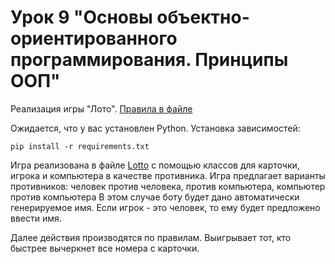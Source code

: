  # Урок 9 "Основы объектно-ориентированного программирования. Принципы ООП"
 
Реализация игры "Лото". [Правила в файле](rules.txt)

Ожидается, что у вас установлен Python. Установка зависимостей:

```commandline
pip install -r requirements.txt
```

Игра реализована в файле [Lotto](Lotto.py) c помощью классов для карточки, игрока и компьютера в качестве противника.
Игра предлагает варианты противников: человек против человека, против компьютера, компьютер против компьютера
В этом случае боту будет дано автоматически генерируемое имя.
Если игрок - это человек, то ему будет предложено ввести имя.

Далее действия производятся по правилам. Выигрывает тот, кто быстрее вычеркнет все номера с карточки. 

